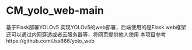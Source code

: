# CM_yolo_web-main
基于Flask部署YOLOv5
实现YOLOv5的web部署，后端使用的是Flask web框架 还可以通过内网穿透或者云服务器等，将网页提供他人使用 本项目参考https://github.com/Jss666/yolo_web
